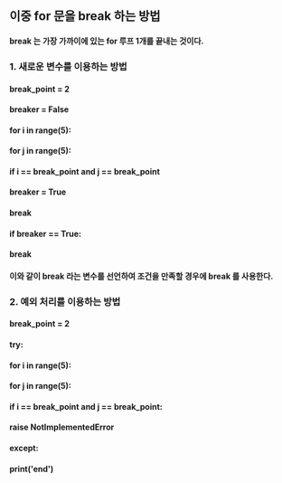## 이중 for 문을 break 하는 방법
#### break 는 가장 가까이에 있는 for 루프 1개를 끝내는 것이다.
### 1. 새로운 변수를 이용하는 방법
#### break_point = 2
#### breaker = False
#### for i in range(5):
####     for j in range(5):
####        if i == break_point and j == break_point
####        breaker = True
####        break
####     if breaker == True:
####        break
#### 이와 같이 break 라는 변수를 선언하여 조건을 만족할 경우에 break 를 사용한다.

### 2. 예외 처리를 이용하는 방법
#### break_point = 2
#### try:
####    for i in range(5):
####        for j in range(5):
####            if i == break_point and j == break_point:
####                raise NotImplementedError
#### except:
####    print('end')
